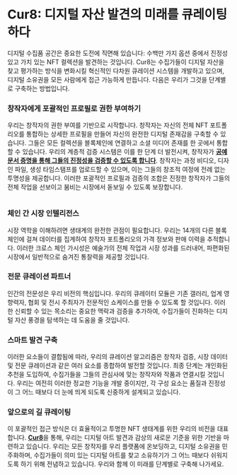# Cur8: 디지털 자산 발견의 미래를 큐레이팅하다

디지털 수집품 공간은 중요한 도전에 직면해 있습니다: 수백만 가지 옵션 중에서 진정성 있고 가치 있는 NFT 컬렉션을 발견하는 것입니다. Cur8는 수집가들이 디지털 자산을 찾고 평가하는 방식을 변화시킬 혁신적인 다차원 큐레이션 시스템을 개발하고 있으며, 디지털 소유권을 모든 사람에게 접근 가능하게 만듭니다. 다음은 우리가 그것을 단계별로 구축하는 방법입니다.

### 창작자에게 포괄적인 프로필로 권한 부여하기 <a href="#ember55" id="ember55"></a>

우리는 창작자의 권한 부여를 기반으로 시작합니다. 창작자는 자신의 전체 NFT 포트폴리오를 통합하는 상세한 프로필을 만들어 자신의 완전한 디지털 존재감을 구축할 수 있습니다. 그들은 모든 컬렉션을 블록체인에 연결하고 소셜 미디어 존재를 한 곳에서 통합할 수 있습니다. 우리의 계층적 검증 시스템은 이를 한 단계 더 발전시켜, 창작자가 [**공예 문서 증명을 통해 그들의 진정성을 검증할 수 있도록 합니다**](proof-of-craft-differentiating-art-in-the-age-of-ai.md). 창작자는 과정 비디오, 디자인 파일, 생성 타임스탬프를 업로드할 수 있으며, 이는 그들의 창조적 여정에 전례 없는 투명성을 제공합니다. 이러한 포괄적인 프로필과 검증의 조합은 진정한 창작자가 그들의 전체 작업을 선보이고 붐비는 시장에서 돋보일 수 있도록 보장합니다.

<figure><img src="../../.gitbook/assets/Screenshot 2024-12-12 at 12.58.58.png" alt=""><figcaption></figcaption></figure>

### 체인 간 시장 인텔리전스 <a href="#ember57" id="ember57"></a>

시장 역학을 이해하려면 생태계의 완전한 관점이 필요합니다. 우리는 14개의 다른 블록체인에 걸쳐 데이터를 집계하여 창작자 포트폴리오의 가격 정보와 판매 이력을 추적합니다. 이러한 크로스 체인 가시성은 예술가의 전체 작업과 시장 성과를 드러내어, 파편화된 시장에서 일반적으로 숨겨진 통찰력을 제공할 것입니다.

### 전문 큐레이션 파트너 <a href="#ember59" id="ember59"></a>

인간의 전문성은 우리 비전의 핵심입니다. 우리의 큐레이터 모듈은 기존 갤러리, 업계 영향력자, 협회 및 전시 주최자가 전문적인 쇼케이스를 만들 수 있도록 할 것입니다. 이러한 신뢰할 수 있는 목소리는 중요한 맥락과 검증을 추가하여, 수집가들이 진화하는 디지털 자산 풍경을 탐색하는 데 도움을 줄 것입니다.

### 스마트 발견 구축 <a href="#ember61" id="ember61"></a>

이러한 요소들이 결합됨에 따라, 우리의 큐레이션 알고리즘은 창작자 검증, 시장 데이터 및 전문 큐레이션과 같은 여러 요소를 종합하여 발전할 것입니다. 최종 단계는 개인화된 추천을 도입하여, 수집가들을 그들의 관심사에 맞는 창작자와 작품과 연결시킬 것입니다. 우리는 여전히 이러한 정교한 기능을 개발 중이지만, 각 구성 요소는 품질과 진정성이 그 어느 때보다 더 눈에 띄게 되도록 신중하게 설계되고 있습니다.

### 앞으로의 길 큐레이팅 <a href="#ember63" id="ember63"></a>

이 포괄적인 접근 방식은 더 효율적이고 투명한 NFT 생태계를 위한 우리의 비전을 대표합니다. [**Cur8**](https://app.cur8.io/home)을 통해, 우리는 디지털 아트 발견과 감상의 새로운 기준을 위한 기반을 마련하고 있습니다. 우리는 모든 창작자를 우리 플랫폼에 온보딩하고, 디지털 소유권을 민주화하며, 수집가들이 의미 있는 디지털 아트를 찾고 소유하기가 그 어느 때보다 쉬워지도록 하기 위해 전념하고 있습니다. 우리와 함께 이 미래를 단계별로 구축해 나가세요.